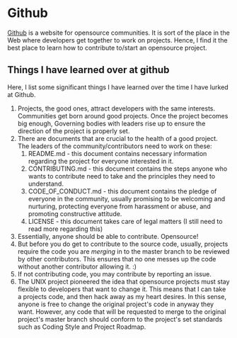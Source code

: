 # Github

[Github](https://github.com) is a website for opensource communities. It is sort of the place in the Web where developers get together to work on projects. Hence, I find it the best place to learn how to contribute to/start an opensource project.

## Things I have learned over at github

Here, I list some significant things I have learned over the time I have lurked at Github.

1. Projects, the good ones, attract developers with the same interests. Communities get born around good projects. Once the project becomes big enough, Governing bodies with leaders rise up to ensure the direction of the project is properly set.
2. There are documents that are crucial to the health of a good project. The leaders of the community/contributors need to work on these:
   1. README.md - this document contains necessary information regarding the project for everyone interested in it.
   2. CONTRIBUTING.md - this document contains the steps anyone who wants to contribute need to take and the principles they need to understand.
   3. CODE\_OF\_CONDUCT.md - this document contains the pledge of everyone in the community, usually promising to be welcoming and nurturing, protecting everyone from harassment or abuse, and promoting constructive attitude.
   4. LICENSE - this document takes care of legal matters (I still need to read more regarding this)
3. Essentially, anyone should be able to contribute. Opensource!
4. But before you do get to contribute to the source code, usually, projects require the code you are *merging* in to the master branch to be reviewed by other contributors. This ensures that no one messes up the code without another contributor allowing it. :)
5. If not contributing code, you may contribute by reporting an issue.
6. The UNIX project pioneered the idea that opensource projects must stay flexible to developers that want to change it. This means that I can take a projects code, and then hack away as my heart desires. In this sense, anyone is free to change the original project's code in anyway they want. However, any code that will be requested to merge to the original project's master branch should conform to the project's set standards such as Coding Style and Project Roadmap.

